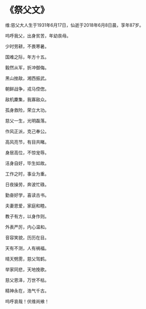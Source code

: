 # 《祭父文》
维:慈父大人生于1931年6月17日，仙逝于2018年6月8日晨，享年87岁。

呜呼我父，出身贫苦，年幼丧母。

少时劳耕，不畏寒暑。

国难之际，年方十五。

毅然从军，折冲御侮。

黑山挫敌，湘西振武。

朝鲜战争，戎马倥偬。

敌机麇集，我寡敌众。

孤身救险，荣立大功。

慈父一生，光明磊落。

作风正派，克己奉公。

高风亮节，有目共睹。

身居高位，不惊宠辱。

洁身自好，毕生如故。

工作之时，事业为重。

日夜操劳，奔波忙碌。

勤奋好学，喜读古书。

夫妻恩爱，家庭和睦。

教子有方，以身作则。

外表严厉，内心温和。

音容笑貌，历历在目。

天有不测，人有祸福。

晴天劈雳，慈父驾鹤。

举家同悲，天地挽歌。

慈父恩泽，万世不枯。

精神永在，浩气千古。

呜呼哀哉！伏维尚飨！
